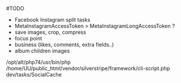


#TODO
- Facebook Instagram split tasks
- MetaInstagramAccessToken > MetaInstagramLongAccessToken ?
- save images, crop, compress
- focus point
- business (likes, comments, extra fields..)
- album children images

/opt/alt/php74/usr/bin/php /home/UU/public_html/vendor/silverstripe/framework/cli-script.php dev/tasks/SocialCache
